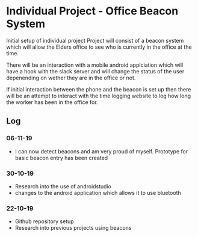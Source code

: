 # Individual Project - Office Beacon System
Initial setup of individual project
Project will consist of a beacon system which will allow the Elders office to see who is currently in the office at the time.

There will be an interaction with a mobile android applciation which will have a hook with the slack server and will change the status of the user depenending on wether they are in the office or not. 

If initial interaction between the phone and the beacon is set up then there will be an attempt to interact with the time logging website to log how long the worker has been in the office for.

## Log

### 06-11-19
* I can now detect beacons and am very proud of myself. Prototype for basic beacon entry has been created

### 30-10-19
* Research into the use of androidstudio
* changes to the android application which allows it to use bluetooth
### 22-10-19
* Github repository setup
* Research into previous projects using beacons
